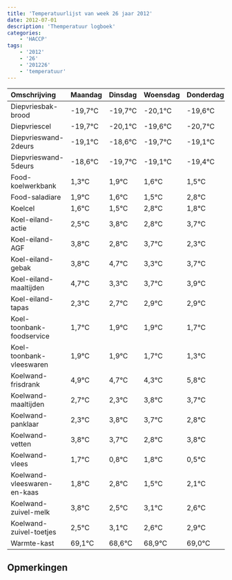 ```yaml
---
title: 'Temperatuurlijst van week 26 jaar 2012'
date: 2012-07-01
description: 'Themperatuur logboek'
categories:
    - 'HACCP'
tags:
    - '2012'
    - '26'
    - '201226'
    - 'temperatuur'
---
```

|Omschrijving|Maandag|Dinsdag|Woensdag|Donderdag|Vrijdag|Zaterdag|Zondag|
|:---|:---|:---|:---|:---|:---|:---|:---|
|Diepvriesbak-brood|-19,7°C|-19,7°C|-20,1°C|-19,6°C|-20,7°C|-20,1°C|-20,4°C|
|Diepvriescel|-19,7°C|-20,1°C|-19,6°C|-20,7°C|-20,1°C|-20,4°C|-20,5°C|
|Diepvrieswand-2deurs|-19,1°C|-18,6°C|-19,7°C|-19,1°C|-19,4°C|-19,5°C|-18,2°C|
|Diepvrieswand-5deurs|-18,6°C|-19,7°C|-19,1°C|-19,4°C|-19,5°C|-18,2°C|-19,2°C|
|Food-koelwerkbank|1,3°C|1,9°C|1,6°C|1,5°C|2,8°C|1,8°C|2,7°C|
|Food-saladiare|1,9°C|1,6°C|1,5°C|2,8°C|1,8°C|2,7°C|1,3°C|
|Koelcel|1,6°C|1,5°C|2,8°C|1,8°C|2,7°C|1,3°C|1,7°C|
|Koel-eiland-actie|2,5°C|3,8°C|2,8°C|3,7°C|2,3°C|2,7°C|2,9°C|
|Koel-eiland-AGF|3,8°C|2,8°C|3,7°C|2,3°C|2,7°C|2,9°C|2,9°C|
|Koel-eiland-gebak|3,8°C|4,7°C|3,3°C|3,7°C|3,9°C|3,9°C|3,7°C|
|Koel-eiland-maaltijden|4,7°C|3,3°C|3,7°C|3,9°C|3,9°C|3,7°C|3,3°C|
|Koel-eiland-tapas|2,3°C|2,7°C|2,9°C|2,9°C|2,7°C|2,3°C|3,8°C|
|Koel-toonbank-foodservice|1,7°C|1,9°C|1,9°C|1,7°C|1,3°C|2,8°C|2,7°C|
|Koel-toonbank-vleeswaren|1,9°C|1,9°C|1,7°C|1,3°C|2,8°C|2,7°C|1,8°C|
|Koelwand-frisdrank|4,9°C|4,7°C|4,3°C|5,8°C|5,7°C|4,8°C|5,8°C|
|Koelwand-maaltijden|2,7°C|2,3°C|3,8°C|3,7°C|2,8°C|3,8°C|2,5°C|
|Koelwand-panklaar|2,3°C|3,8°C|3,7°C|2,8°C|3,8°C|2,5°C|3,1°C|
|Koelwand-vetten|3,8°C|3,7°C|2,8°C|3,8°C|2,5°C|3,1°C|2,6°C|
|Koelwand-vlees|1,7°C|0,8°C|1,8°C|0,5°C|1,1°C|0,6°C|0,9°C|
|Koelwand-vleeswaren-en-kaas|1,8°C|2,8°C|1,5°C|2,1°C|1,6°C|1,9°C|2,0°C|
|Koelwand-zuivel-melk|3,8°C|2,5°C|3,1°C|2,6°C|2,9°C|3,0°C|2,3°C|
|Koelwand-zuivel-toetjes|2,5°C|3,1°C|2,6°C|2,9°C|3,0°C|2,3°C|2,1°C|
|Warmte-kast|69,1°C|68,6°C|68,9°C|69,0°C|68,3°C|68,1°C|69,4°C|

## Opmerkingen


